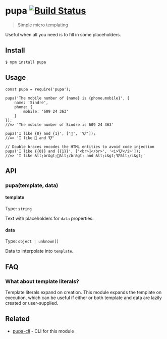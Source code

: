 pupa [![Build Status](https://travis-ci.org/sindresorhus/pupa.svg?branch=master)](https://travis-ci.org/sindresorhus/pupa)
==========================================================================================================================

> Simple micro templating

Useful when all you need is to fill in some placeholders.

Install
-------

    $ npm install pupa

Usage
-----

    const pupa = require('pupa');

    pupa('The mobile number of {name} is {phone.mobile}', {
        name: 'Sindre',
        phone: {
            mobile: '609 24 363'
        }
    });
    //=> 'The mobile number of Sindre is 609 24 363'

    pupa('I like {0} and {1}', ['🦄', '🐮']);
    //=> 'I like 🦄 and 🐮'

    // Double braces encodes the HTML entities to avoid code injection
    pupa('I like {{0}} and {{1}}', ['<br>🦄</br>', '<i>🐮</i>']);
    //=> 'I like &lt;br&gt;🦄&lt;/br&gt; and &lt;i&gt;🐮&lt;/i&gt;'

API
---

### pupa(template, data)

#### template

Type: `string`

Text with placeholders for `data` properties.

#### data

Type: `object | unknown[]`

Data to interpolate into `template`.

FAQ
---

### What about template literals?

Template literals expand on creation. This module expands the template on execution, which can be useful if either or both template and data are lazily created or user-supplied.

Related
-------

-   [pupa-cli](https://github.com/sindresorhus/pupa-cli) - CLI for this module
